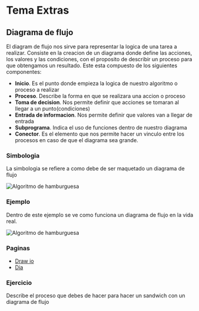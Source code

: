 # Tema Extras

## Diagrama de flujo
El diagram de flujo nos sirve para representar la logica de una tarea a realizar.
Consiste en la creacion de un diagrama donde define las acciones, los valores y las condiciones,
con el proposito de describir un proceso para que obtengamos un resultado.
Este esta compuesto de los siguientes componentes:
- **Inicio**. Es el punto donde empieza la logica de nuestro algoritmo o proceso a realizar
- **Proceso**. Describe la forma en que se realizara una accion o proceso
- **Toma de decision**. Nos permite definir que acciones se tomaran al llegar a un punto(condiciones)
- **Entrada de informacion**. Nos permite definir que valores van a llegar de entrada
- **Subprograma**. Indica el uso de funciones dentro de nuestro diagrama
- **Conector**. Es el elemento que nos permite hacer un vinculo entre los procesos en caso de que el diagrama sea grande.
### Simbologia
La simbologia se refiere a como debe de ser maquetado un diagrama de flujo

![Algoritmo de hamburguesa](https://github.com/McGilfordJose/AprendeAProgramar/blob/main/Introduccion/Extra%20topic/img/simbology.png?raw=true "Hambuger Algorithm")

### Ejemplo
Dentro de este ejemplo se ve como funciona un diagrama de flujo en la vida real.

![Algoritmo de hamburguesa](https://github.com/McGilfordJose/AprendeAProgramar/blob/main/Introduccion/Extra%20topic/img/example.png?raw=true "Hambuger Algorithm")

### Paginas
- [Draw io](https://app.diagrams.net/)
- [Dia](http://dia-installer.de/index.html.es)

### Ejercicio
Describe el proceso que debes de hacer para hacer un sandwich con un diagrama de flujo